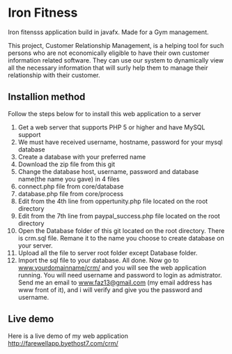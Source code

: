 # Iron Fitness
Iron fitensss application build in javafx. Made for a Gym management.

This project, Customer Relationship Management, is a helping tool for such persons who are not economically eligible to have their own customer information related software. They can use our system to dynamically view all the necessary information that will surly help them to manage their relationship with their customer.

## Installion method
Follow the steps below for to install this web application to a server
 1. Get a web server that supports PHP 5 or higher and have MySQL support
 2. We must have received username, hostname, password for your mysql database
 3. Create a database with your preferred name
 4. Download the zip file from this git
 5. Change the database host, username, password and database name(the name you gave) in 4 files
   1. connect.php file from core/database
   2. database.php file from core/process
   3. Edit from the 4th line from oppertunity.php file located on the root directory
   4. Edit from the 7th line from paypal_success.php file located on the root directory
 6. Open the Database folder of this git located on the root directory. There is crm.sql file. Remane it to the name you choose   to create database on your server.
 7. Upload all the file to server root folder except Database folder.
 8. Import the sql file to your database.
 All done. Now go to www.yourdomainname/crm/ and you will see the web application running.
 You will need username and password to login as admistrator. Send me an email to www.faz13@gmail.com (my email address has www front of it), and i will verify and give you the password and username.

## Live demo
Here is a live demo of my web application
http://farewellapp.byethost7.com/crm/
